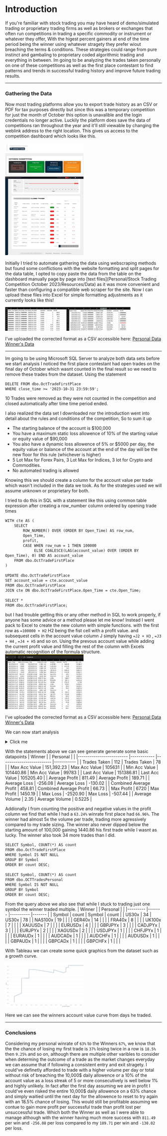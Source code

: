 # Introduction
If you're familiar with stock trading you may have heard of demo/simulated trading or proprietary trading firms as well as brokers or exchanges that often run competitions in trading a specific commodity or instrument or whatever they offer, With the higest percent gainers at end of the time period being the winner using whatever stragety they prefer wiout breaching the terms & conditions. These strategies could range from pure instinct and gambaling to proprietary coded algorithmic trading and everything in between. Im going to be analyzing the trades taken personally on one of these competitions as well as the first place contestant to find patterns and trends in successful trading history and improve future trading results. 
***
### Gathering the Data
Now most trading platforms allow you to export trade history as an CSV or PDF for tax purposes directly but since this was a temporary competition for just the month of October this option is unavalible and the login credentials no longer active. Luckily the platform does save the data of competitions ran throughout the year and it'll still viewable by changing the weblink address to the right location. This gives us access to the competition dashboard which looks like this.

<img src="https://github.com/RJ-Jung/Projects/blob/main/Personal/Stock%20Trading%20Competition%20October%202023/Resources/Images/octtradingpage.JPG?raw=true" width=50% height=50%>
<img src="https://github.com/RJ-Jung/Projects/blob/main/Personal/Stock%20Trading%20Competition%20October%202023/Resources/Images/octtradingpage2.JPG?raw=true" width=50% height=50%>

Initially I tried to automate gathering the data using webscraping methods but found some conflictions with the website formatting and split pages for the data table, I opted to copy paste the data from the table on the dashboard manually page by page into [text files](Personal/Stock Trading Competition October 2023/Resources/Data) as it was more convenient and faster than configuring a compatible web scraper for the site. Now I can upload these files into Excel for simple formatting adjustments as it currently looks like this!

<img src="https://github.com/RJ-Jung/Projects/blob/71db18d3d7a93f3ff6fa1c2e1bae43b4c937f495/Personal/Stock%20Trading%20Competition%20October%202023/Resources/Images/InitialExcelUpload.JPG?raw=true" width=80% height=80%>

I've uploaded the corrected format as a CSV accessible here:		[Personal Data](https://github.com/RJ-Jung/Projects/blob/ce83ca8e9c24a4dbfc88c894bc1e24c3d582709e/Personal/Stock%20Trading%20Competition%20October%202023/Resources/Data/OCTTradesPersonal.csv)		[Winner's Data](https://github.com/RJ-Jung/Projects/blob/main/Personal/Stock%20Trading%20Competition%20October%202023/Resources/Data/OctTradeFirstPlace.csv)

***
Im going to be using Microsoft SQL Server to analyze both data sets
before we start analysis I noticed the first place contestant had open trades on the final day of October which wasnt counted in the final result so we need to remove these trades from the dataset. 
Using the statement
```
DELETE FROM dbo.OctTradeFirstPlace    
WHERE close_time >= '2023-10-31 23:59:59';
```
10 Trades were removed as they were not counted in the competition and closed automatically after time time period ended.

I also realized the data set I downloaded nor the introduction went into detail about the rules and conditions of the competition, So to sum it up
  - The starting balance of the account is $100,000
  - You have a maximum static loss allowence of 10% of the starting value or equity value of $90,000
  - You also have a dynamic loss allowence of 5% or $5000 per day, the equity value or balance of the account at the end of the day will be the new floor for this rule (whichever is higher)
  - 5 Lot Max for Forex Pairs, 3 Lot Max for Indices, 3 lot for Crypto and Commodities.
  - No automated trading is allowed

Knowing this we should create a column for the account value per trade which wasn't included in the data we took. As for the strategies used we will assume unknown or proprietary for both.

I tried to do this in SQL with a statement like this using common table expression after creating a row_number column ordered by opening trade times
```
WITH cte AS (
    SELECT
        ROW_NUMBER() OVER (ORDER BY Open_Time) AS row_num,
        Open_Time,
        profit,
        CASE WHEN row_num = 1 THEN 100000
             ELSE COALESCE(LAG(account_value) OVER (ORDER BY Open_Time), 0) END AS account_value
    FROM dbo.OctTradeFirstPlace
)

UPDATE dbo.OctTradeFirstPlace
SET account_value = cte.account_value
FROM dbo.OctTradeFirstPlace
JOIN cte ON dbo.OctTradeFirstPlace.Open_Time = cte.Open_Time;

SELECT *
FROM dbo.OctTradeFirstPlace;
```
but I had trouble getting this or any other method in SQL to work properly, if anyone has some advice or a method please let me know!
Instead I went pack to Excel to create the new column with simple functions. with the first row as `=100000 + H2` H2 being the fist cell with a profit value. and subsequest cells in the account value column J simply having `=J2 + H3` , `=J3 + H4` , `=J4 + H5` and so on. Using the prevous account value while adding the current profit value and filling the rest of the column with Excels automatic recognition of the formula structure.
<img src="https://github.com/RJ-Jung/Projects/blob/b873daa28204bbfe58d46cae0b93b1932b7cd28c/Personal/Stock%20Trading%20Competition%20October%202023/Resources/Images/excelaccvalue.JPG" width=50% height=50%>

I've uploaded the corrected format as a CSV accessible here:		[Personal Data](https://github.com/RJ-Jung/Projects/blob/c46fec5aa7536c883c68e38e6754669692bb1f42/Personal/Stock%20Trading%20Competition%20October%202023/Resources/Data/OCTTradesPersonalACCVAL.csv)		[Winner's Data](https://github.com/RJ-Jung/Projects/blob/main/Personal/Stock%20Trading%20Competition%20October%202023/Resources/Data/OctTradeFirstPlaceACCVAL.csv)

We can now start analysis
<details>
  <summary>Click me</summary>

```-- Queries for dbo.OctTradeFirstPlaceACCVAL

SELECT COUNT(*) AS Row_Count
FROM dbo.OctTradeFirstPlaceACCVAL;

SELECT MAX(ACC_Val) AS Max_Account_Value
FROM dbo.OctTradeFirstPlaceACCVAL;

SELECT MIN(ACC_Val) AS Min_Account_Value
FROM dbo.OctTradeFirstPlaceACCVAL;

SELECT ACC_Val,
       LAST_VALUE(ACC_Val) OVER (ORDER BY Open_Time) AS Last_Account_Value
FROM dbo.OctTradeFirstPlaceACCVAL
ORDER BY Open_Time DESC
OFFSET 0 ROWS FETCH NEXT 1 ROWS ONLY;

SELECT AVG(profit) AS Average_Profit
FROM dbo.OctTradeFirstPlaceACCVAL
WHERE profit > 0;

SELECT AVG(profit) AS Average_Loss
FROM dbo.OctTradeFirstPlaceACCVAL
WHERE profit < 0;

SELECT AVG(profit) AS Combined_Profit_Average
FROM dbo.OctTradeFirstPlaceACCVAL;

SELECT MAX(profit) AS Max_Profit
FROM dbo.OctTradeFirstPlaceACCVAL;

SELECT MIN(profit) AS Max_Loss
FROM dbo.OctTradeFirstPlaceACCVAL;

-- Queries for dbo.OCTTradesPersonalACCVAL

SELECT COUNT(*) AS Row_Count
FROM dbo.OCTTradesPersonalACCVAL;

SELECT MAX(ACC_Val) AS Max_Personal_Account_Value
FROM dbo.OCTTradesPersonalACCVAL;

SELECT MIN(ACC_Val) AS Min_Personal_Account_Value
FROM dbo.OCTTradesPersonalACCVAL;

SELECT ACC_Val,
       LAST_VALUE(ACC_Val) OVER (ORDER BY Open_Time) AS Last_Personal_Account_Value
FROM dbo.OCTTradesPersonalACCVAL
ORDER BY Open_Time DESC
OFFSET 0 ROWS FETCH NEXT 1 ROWS ONLY;

SELECT AVG(profit) AS Average_Profit
FROM dbo.OCTTradesPersonalACCVAL
WHERE profit > 0;

SELECT AVG(profit) AS Average_Loss
FROM dbo.OCTTradesPersonalACCVAL
WHERE profit < 0;

SELECT AVG(profit) AS Combined_Profit_Average
FROM dbo.OCTTradesPersonalACCVAL;

SELECT MAX(profit) AS Max_Profit
FROM dbo.OCTTradesPersonalACCVAL;

SELECT MIN(profit) AS Max_Loss
FROM dbo.OCTTradesPersonalACCVAL;
```
  </details>

With the statements above we can see generate generate some basic datapoints
| Winner                  	|            	| Personal                	|           	|
|-------------------------	|------------	|-------------------------	|-----------	|
| Trades Taken            	| 112        	| Trades Taken            	| 78        	|
| Max Acc Value           	| 151,392.23 	| Max Acc Value           	| 105631    	|
| Min Acc Value           	| 101440.86  	| Min Acc Value           	| 99783     	|
| Last Acc Value          	| 151386.81  	| Last Acc Value          	| 105205.40 	|
| Average Profit          	| 811.49     	| Average Profit          	| 189.71    	|
| Average Loss            	| -256.08    	| Average Loss            	| -130.02   	|
| Combined Average Profit 	| 458.81     	| Combined Average Profit 	| 66.73     	|
| Max Profit              	| 6720       	| Max Profit              	| 1450.19   	|
| Max Loss                	| -2520.90   	| Max Loss                	| -507.44   	|
| Average Volume          	| 2.35       	| Average Volume          	| 0.5225    	|

Addionally I from counting the positive and negative values in the profit column we find that while I had a `63.24%` winrate first place had `66.96%`.
The winner had almost 5x the volume per trade, trading more agressively compared to my trade sizing.
The winner also never dipped below the starting amount of 100,000 gaining 1440.86 his first trade while I wasnt as lucky.
The winner also took 34 more trades than I did.

```
SELECT Symbol, COUNT(*) AS count
FROM dbo.OctTradeFirstPlace
WHERE Symbol IS NOT NULL
GROUP BY Symbol
ORDER BY count DESC;

SELECT Symbol, COUNT(*) AS count
FROM dbo.OCTTradesPersonal
WHERE Symbol IS NOT NULL
GROUP BY Symbol
ORDER BY count DESC;
```
From the query above we also see that while I stuck to trading just one symbol the winner traded multiple.
| Winner  	|       	| Personal 	|       	|
|---------	|-------	|----------	|-------	|
| Symbol  	| count 	| Symbol   	| count 	|
| US30x   	| 34    	| US30x    	| 78    	|
| NAS100x 	| 19    	|          	|       	|
| GER40x  	| 14    	|          	|       	|
| FRA40x  	| 8     	|          	|       	|
| UK100x  	| 7     	|          	|       	|
| XAUUSDx 	| 7     	|          	|       	|
| EURUSDx 	| 4     	|          	|       	|
| GBPJPYx 	| 3     	|          	|       	|
| CADJPYx 	| 3     	|          	|       	|
| EURJPYx 	| 2     	|          	|       	|
| XAGUSDx 	| 2     	|          	|       	|
| USDJPYx 	| 1     	|          	|       	|
| CHFJPYx 	| 1     	|          	|       	|
| EURAUDx 	| 1     	|          	|       	|
| AUDCADx 	| 1     	|          	|       	|
| AUDCHFx 	| 1     	|          	|       	|
| AUDUSDx 	| 1     	|          	|       	|
| GBPAUDx 	| 1     	|          	|       	|
| GBPCADx 	| 1     	|          	|       	|
| GBPCHFx 	| 1     	|          	|       	|

With Tableau we can create some quick graphics from the dataset such as a growth curve.

<img src="https://github.com/RJ-Jung/Projects/blob/main/Personal/Stock%20Trading%20Competition%20October%202023/Resources/Images/firstplaceaccvalgrowth.JPG" width=50% height=50%>

Here we can see the winners account value curve from days he traded.

***
### Conclusions

Considering my personal winrate of `63%` to the Winners `67%`, we know that the the chance of losing my first trade is `37%` losing twice in a row is `18.5%` then `9.25%` and so on, although there are multiple other varibles to consider when determing the outcome of a trade as the market changes everyday we can assume that if following a consistent entry and exit stragety. I could've definetly afforded to trade with a higher volume per day or total without risk of breaching the 10,000$ daily allowence or a 10% of the account value as a loss streak of 5 or more consecutively is well below 1% and highly unlikely.  In fact after the first day assuming we are in profit I could've even risked the entire 10,000$ daily allowence on a 63% chance and simply waitied until the next day for the allowence to reset to try again with an 18.5% chance of losing. This would still be profitable assuming we contue to gain more profit per successful trade than profit lost per unsuccessful trade. Which both the Winner as well as I were able to manage although with the winner having much more success with `811.49` per win and  `-256.08` per loss compared to my `189.71` per win and `-130.02` per loss.

